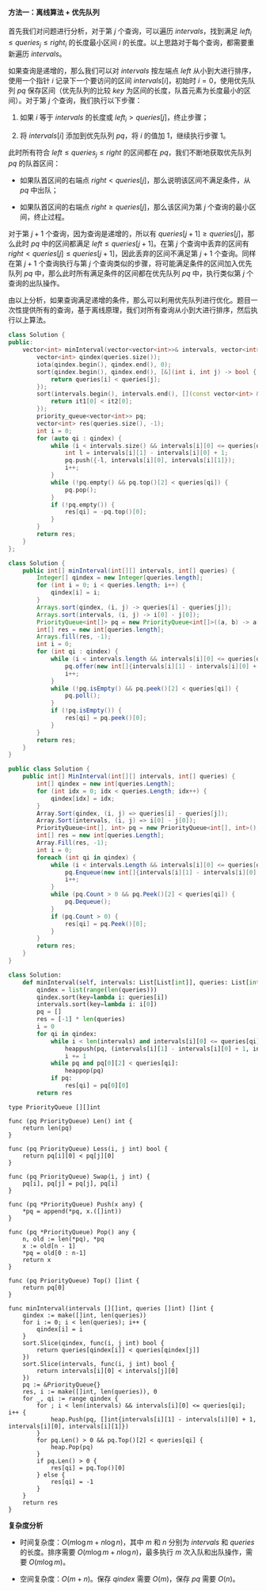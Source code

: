 #### 方法一：离线算法 + 优先队列

首先我们对问题进行分析，对于第 $j$ 个查询，可以遍历 $\textit{intervals}$，找到满足 $\textit{left}_i \le \textit{queries}_j \le \textit{right}_i$ 的长度最小区间 $i$ 的长度。以上思路对于每个查询，都需要重新遍历 $\textit{intervals}$。

如果查询是递增的，那么我们可以对 $\textit{intervals}$ 按左端点 $\textit{left}$ 从小到大进行排序，使用一个指针 $i$ 记录下一个要访问的区间 $\textit{intervals}[i]$，初始时 $i = 0$，使用优先队列 $\textit{pq}$ 保存区间（优先队列的比较 $\textit{key}$ 为区间的长度，队首元素为长度最小的区间）。对于第 $j$ 个查询，我们执行以下步骤：

1. 如果 $i$ 等于 $\textit{intervals}$ 的长度或 $\textit{left}_i \gt \textit{queries}[j]$，终止步骤；

2. 将 $\textit{intervals}[i]$ 添加到优先队列 $\textit{pq}$，将 $i$ 的值加 $1$，继续执行步骤 $1$。

此时所有符合 $\textit{left} \le \textit{queries}_j \le \textit{right}$ 的区间都在 $\textit{pq}$，我们不断地获取优先队列 $\textit{pq}$ 的队首区间：

+ 如果队首区间的右端点 $\textit{right} \lt \textit{queries}[j]$，那么说明该区间不满足条件，从 $\textit{pq}$ 中出队；

+ 如果队首区间的右端点 $\textit{right} \ge \textit{queries}[j]$，那么该区间为第 $j$ 个查询的最小区间，终止过程。

对于第 $j + 1$ 个查询，因为查询是递增的，所以有 $\textit{queries}[j + 1] \ge \textit{queries}[j]$，那么此时 $\textit{pq}$ 中的区间都满足 $\textit{left} \le \textit{queries}[j + 1]$。在第 $j$ 个查询中丢弃的区间有 $\textit{right} \lt \textit{queries}[j] \le \textit{queries}[j + 1]$，因此丢弃的区间不满足第 $j + 1$ 个查询。同样在第 $j + 1$ 个查询执行与第 $j$ 个查询类似的步骤，将可能满足条件的区间加入优先队列 $\textit{pq}$ 中，那么此时所有满足条件的区间都在优先队列 $\textit{pq}$ 中，执行类似第 $j$ 个查询的出队操作。

由以上分析，如果查询满足递增的条件，那么可以利用优先队列进行优化。题目一次性提供所有的查询，基于离线原理，我们对所有查询从小到大进行排序，然后执行以上算法。

```C++ [sol1-C++]
class Solution {
public:
    vector<int> minInterval(vector<vector<int>>& intervals, vector<int>& queries) {
        vector<int> qindex(queries.size());
        iota(qindex.begin(), qindex.end(), 0);
        sort(qindex.begin(), qindex.end(), [&](int i, int j) -> bool {
            return queries[i] < queries[j];
        });
        sort(intervals.begin(), intervals.end(), [](const vector<int> &it1, const vector<int> &it2) -> bool {
            return it1[0] < it2[0];
        });
        priority_queue<vector<int>> pq;
        vector<int> res(queries.size(), -1);
        int i = 0;
        for (auto qi : qindex) {
            while (i < intervals.size() && intervals[i][0] <= queries[qi]) {
                int l = intervals[i][1] - intervals[i][0] + 1;
                pq.push({-l, intervals[i][0], intervals[i][1]});
                i++;
            }
            while (!pq.empty() && pq.top()[2] < queries[qi]) {
                pq.pop();
            }
            if (!pq.empty()) {
                res[qi] = -pq.top()[0];
            }
        }
        return res;
    }
};
```

```Java [sol1-Java]
class Solution {
    public int[] minInterval(int[][] intervals, int[] queries) {
        Integer[] qindex = new Integer[queries.length];
        for (int i = 0; i < queries.length; i++) {
            qindex[i] = i;
        }
        Arrays.sort(qindex, (i, j) -> queries[i] - queries[j]);
        Arrays.sort(intervals, (i, j) -> i[0] - j[0]);
        PriorityQueue<int[]> pq = new PriorityQueue<int[]>((a, b) -> a[0] - b[0]);
        int[] res = new int[queries.length];
        Arrays.fill(res, -1);
        int i = 0;
        for (int qi : qindex) {
            while (i < intervals.length && intervals[i][0] <= queries[qi]) {
                pq.offer(new int[]{intervals[i][1] - intervals[i][0] + 1, intervals[i][0], intervals[i][1]});
                i++;
            }
            while (!pq.isEmpty() && pq.peek()[2] < queries[qi]) {
                pq.poll();
            }
            if (!pq.isEmpty()) {
                res[qi] = pq.peek()[0];
            }
        }
        return res;
    }
}
```

```C# [sol1-C#]
public class Solution {
    public int[] MinInterval(int[][] intervals, int[] queries) {
        int[] qindex = new int[queries.Length];
        for (int idx = 0; idx < queries.Length; idx++) {
            qindex[idx] = idx;
        }
        Array.Sort(qindex, (i, j) => queries[i] - queries[j]);
        Array.Sort(intervals, (i, j) => i[0] - j[0]);
        PriorityQueue<int[], int> pq = new PriorityQueue<int[], int>();
        int[] res = new int[queries.Length];
        Array.Fill(res, -1);
        int i = 0;
        foreach (int qi in qindex) {
            while (i < intervals.Length && intervals[i][0] <= queries[qi]) {
                pq.Enqueue(new int[]{intervals[i][1] - intervals[i][0] + 1, intervals[i][0], intervals[i][1]}, intervals[i][1] - intervals[i][0] + 1);
                i++;
            }
            while (pq.Count > 0 && pq.Peek()[2] < queries[qi]) {
                pq.Dequeue();
            }
            if (pq.Count > 0) {
                res[qi] = pq.Peek()[0];
            }
        }
        return res;
    }
}
```

```Python [sol1-Python3]
class Solution:
    def minInterval(self, intervals: List[List[int]], queries: List[int]) -> List[int]:
        qindex = list(range(len(queries)))
        qindex.sort(key=lambda i: queries[i])
        intervals.sort(key=lambda i: i[0])
        pq = []
        res = [-1] * len(queries)
        i = 0
        for qi in qindex:
            while i < len(intervals) and intervals[i][0] <= queries[qi]:
                heappush(pq, (intervals[i][1] - intervals[i][0] + 1, intervals[i][0], intervals[i][1]))
                i += 1
            while pq and pq[0][2] < queries[qi]:
                heappop(pq)
            if pq:
                res[qi] = pq[0][0]
        return res
```

```Golang [sol1-Golang]
type PriorityQueue [][]int

func (pq PriorityQueue) Len() int {
    return len(pq)
}

func (pq PriorityQueue) Less(i, j int) bool {
    return pq[i][0] < pq[j][0]
}

func (pq PriorityQueue) Swap(i, j int) {
    pq[i], pq[j] = pq[j], pq[i]
}

func (pq *PriorityQueue) Push(x any) {
    *pq = append(*pq, x.([]int))
}

func (pq *PriorityQueue) Pop() any {
    n, old := len(*pq), *pq
    x := old[n - 1]
    *pq = old[0 : n-1]
    return x
}

func (pq PriorityQueue) Top() []int {
    return pq[0]
}

func minInterval(intervals [][]int, queries []int) []int {
    qindex := make([]int, len(queries))
    for i := 0; i < len(queries); i++ {
        qindex[i] = i
    }
    sort.Slice(qindex, func(i, j int) bool {
        return queries[qindex[i]] < queries[qindex[j]]
    })
    sort.Slice(intervals, func(i, j int) bool {
        return intervals[i][0] < intervals[j][0]
    })
    pq := &PriorityQueue{}
    res, i := make([]int, len(queries)), 0
    for _, qi := range qindex {
        for ; i < len(intervals) && intervals[i][0] <= queries[qi]; i++ {
            heap.Push(pq, []int{intervals[i][1] - intervals[i][0] + 1, intervals[i][0], intervals[i][1]})
        }
        for pq.Len() > 0 && pq.Top()[2] < queries[qi] {
            heap.Pop(pq)
        }
        if pq.Len() > 0 {
            res[qi] = pq.Top()[0]
        } else {
            res[qi] = -1
        }
    }
    return res
}
```

**复杂度分析**

+ 时间复杂度：$O(m \log m + n \log n)$，其中 $m$ 和 $n$ 分别为 $\textit{intervals}$ 和 $\textit{queries}$ 的长度。排序需要 $O(m \log m + n \log n)$，最多执行 $m$ 次入队和出队操作，需要 $O(m \log m)$。

+ 空间复杂度：$O(m + n)$。保存 $\textit{qindex}$ 需要 $O(m)$，保存 $\textit{pq}$ 需要 $O(n)$。